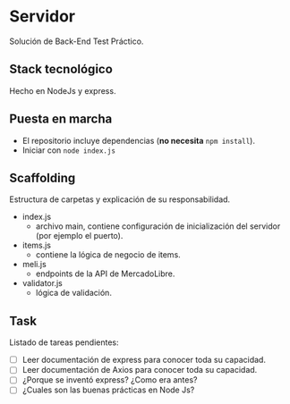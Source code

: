# Servidor

Solución de Back-End Test Práctico.

## Stack tecnológico

Hecho en NodeJs y express.

## Puesta en marcha

- El repositorio incluye dependencias (**no necesita** `npm install`).
- Iniciar con `node index.js`

## Scaffolding

Estructura de carpetas y explicación de su responsabilidad.

- index.js
  - archivo main, contiene configuración de inicialización del servidor (por ejemplo el puerto).
- items.js
  - contiene la lógica de negocio de items.
- meli.js
  - endpoints de la API de MercadoLibre.
- validator.js
  - lógica de validación.

## Task

Listado de tareas pendientes:

- [ ] Leer documentación de express para conocer toda su capacidad.
- [ ] Leer documentación de Axios para conocer toda su capacidad.
- [ ] ¿Porque se inventó express? ¿Como era antes?
- [ ] ¿Cuales son las buenas prácticas en Node Js?
